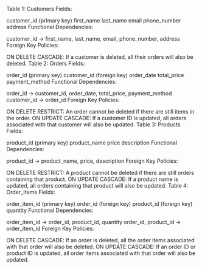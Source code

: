 Table 1: Customers
Fields:

customer_id (primary key)
first_name
last_name
email
phone_number
address
Functional Dependencies:

customer_id -> first_name, last_name, email, phone_number, address
Foreign Key Policies:

ON DELETE CASCADE: If a customer is deleted, all their orders will also be deleted.
Table 2: Orders
Fields:

order_id (primary key)
customer_id (foreign key)
order_date
total_price
payment_method
Functional Dependencies:

order_id -> customer_id, order_date, total_price, payment_method
customer_id -> order_id
Foreign Key Policies:

ON DELETE RESTRICT: An order cannot be deleted if there are still items in the order.
ON UPDATE CASCADE: If a customer ID is updated, all orders associated with that customer will also be updated.
Table 3: Products
Fields:

product_id (primary key)
product_name
price
description
Functional Dependencies:

product_id -> product_name, price, description
Foreign Key Policies:

ON DELETE RESTRICT: A product cannot be deleted if there are still orders containing that product.
ON UPDATE CASCADE: If a product name is updated, all orders containing that product will also be updated.
Table 4: Order_Items
Fields:

order_item_id (primary key)
order_id (foreign key)
product_id (foreign key)
quantity
Functional Dependencies:

order_item_id -> order_id, product_id, quantity
order_id, product_id -> order_item_id
Foreign Key Policies:

ON DELETE CASCADE: If an order is deleted, all the order items associated with that order will also be deleted.
ON UPDATE CASCADE: If an order ID or product ID is updated, all order items associated with that order will also be updated.
